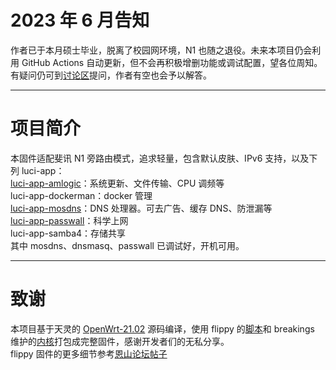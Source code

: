 # 2023 年 6 月告知
作者已于本月硕士毕业，脱离了校园网环境，N1 也随之退役。未来本项目仍会利用 GitHub Actions 自动更新，但不会再积极增删功能或调试配置，望各位周知。有疑问仍可到[讨论区](https://github.com/nantayo/N1-OpenWrt/discussions)提问，作者有空也会予以解答。
***
# 项目简介
本固件适配斐讯 N1 旁路由模式，追求轻量，包含默认皮肤、IPv6 支持，以及下列 luci-app：<br>
[luci-app-amlogic](https://github.com/ophub/luci-app-amlogic)：系统更新、文件传输、CPU 调频等<br>
luci-app-dockerman：docker 管理<br>
[luci-app-mosdns](https://github.com/sbwml/luci-app-mosdns)：DNS 处理器。可去广告、缓存 DNS、防泄漏等<br>
[luci-app-passwall](https://github.com/xiaorouji/openwrt-passwall)：科学上网<br>
luci-app-samba4：存储共享<br>
其中 mosdns、dnsmasq、passwall 已调试好，开机可用。
***
# 致谢
本项目基于天灵的 [OpenWrt-21.02](https://github.com/immortalwrt/immortalwrt/tree/openwrt-21.02) 源码编译，使用 flippy 的[脚本](https://github.com/unifreq/openwrt_packit)和 breakings 维护的[内核](https://github.com/breakings/OpenWrt/releases/tag/kernel_stable)打包成完整固件，感谢开发者们的无私分享。<br>
flippy 固件的更多细节参考[恩山论坛帖子](https://www.right.com.cn/forum/thread-4076037-1-1.html)
